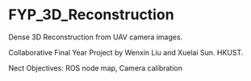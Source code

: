 # FYP_3D_Reconstruction

Dense 3D Reconstruction from UAV camera images.

Collaborative Final Year Project by Wenxin Liu and Xuelai Sun. HKUST.

Nect Objectives:
ROS node map, Camera calibration
